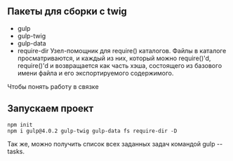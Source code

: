 ## Пакеты для сборки с twig
- gulp
- gulp-twig
- gulp-data
- require-dir  Узел-помощник для require() каталогов. Файлы в каталоге просматриваются, и каждый из них, который можно require()'d, require()'d и возвращается как часть хэша, состоящего из базового имени файла и его экспортируемого содержимого.

Чтобы понять работу в связке
## Запускаем проект
```console
npm init
npm i gulp@4.0.2 gulp-twig gulp-data fs require-dir -D
```

Так же, можно получить список всех заданных задач командой gulp --tasks.
